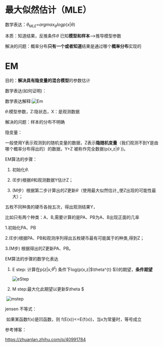 # 最大似然估计（MLE）

数学表达：$\theta_{MLE}$=$argmax_{\theta} logp(x|\theta)$

本质：知道结果，反推条件$\theta$   已知**模型和样本**-->推导模型参数 

解决的问题：概率分布**只有一个或者知道**结果是通过哪个**概率分布**实现的

# EM

目的：**解决具有隐变量的混合模型**的参数估计

数学表达(如何证明)： 

数学表达解释:![Em](C:\Users\Administrator\Desktop\ms\ml\img\Em.svg)

   $\theta$:模型参数，Z:隐状态，X：是观测数据

解决的问题：样本的分布不明确

隐变量：

一般使用Y表示观测到的随机变量的数据，Z表示**隐随机变量**（我们观测不到Y是由哪个概率分布得出的）的数据，Y+Z 被称作完全数据(p(x,z|$\theta$ ))。

EM算法的步骤：

1. 初始化$\theta$.

2. (E步)根据$\theta$和观测数据Y估计Z；
3. (M步）根据第二步计算出的Z更新$\theta$（使用最大似然估计,,使Z出现的可能性最大）；

五枚不同种类的硬币各抛五次，得出观测结果Y，

比如只有两个种类：A、B,需要计算的是PA、PB为A、B出现正面的几率

1.初始化PA、PB

2.(E步)根据PA、PB和观测序列得出五枚硬币最有可能属于的种类,得到Z；

3.(M步) 根据得出的Z更新PA、PB。



EM算法的步骤的数学化表达

1. E step: 计算在p(z|x,$\theta^{t}$) 条件下log(p(x,z|$\theta^{t} $))的期望，**条件期望**

   ![eStep](C:\Users\Administrator\Desktop\ms\ml\img\eStep.svg)

2. M step:最大化此期望以更新$\theta $

​            ![mstep](C:\Users\Administrator\Desktop\ms\ml\img\mstep.svg)





jensen 不等式：

​    如果某函数f(x)是凹函数，则 f(E(x))<=E(f(x))，当x为常量时，等号成立

参考博客：

https://zhuanlan.zhihu.com/p/40991784





